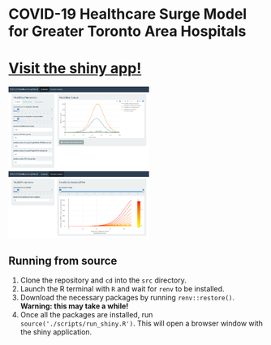 # COVID-19 Healthcare Surge Model for Greater Toronto Area Hospitals

# [Visit the shiny app!](https://mishra-lab.shinyapps.io/covid-GTA-surge-planning/)

<img src='./screenshot_model.png' width='55%' height='55%' />
<img src='./screenshot_sensitivity.png' width='55%' height='55%' />

## Running from source
1. Clone the repository and `cd` into the `src` directory.
2. Launch the R terminal with `R` and wait for `renv` to be installed.
3. Download the necessary packages by running `renv::restore()`. 
    **Warning: this may take a while!**
4. Once all the packages are installed, run `source('./scripts/run_shiny.R')`.
    This will open a browser window with the shiny application.